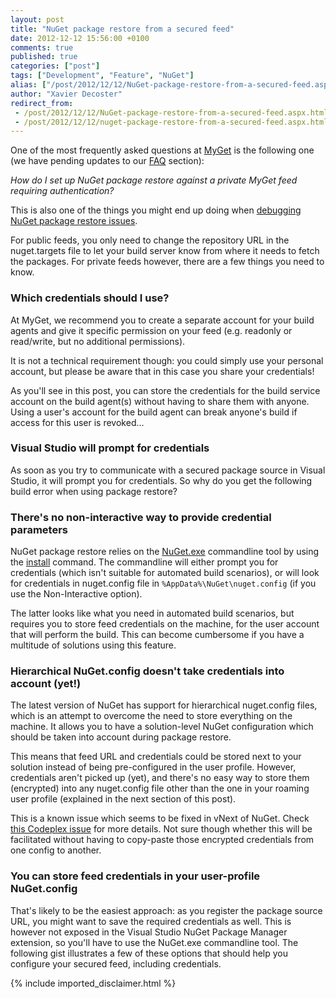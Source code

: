 ```yaml
---
layout: post
title: "NuGet package restore from a secured feed"
date: 2012-12-12 15:56:00 +0100
comments: true
published: true
categories: ["post"]
tags: ["Development", "Feature", "NuGet"]
alias: ["/post/2012/12/12/NuGet-package-restore-from-a-secured-feed.aspx", "/post/2012/12/12/nuget-package-restore-from-a-secured-feed.aspx"]
author: "Xavier Decoster"
redirect_from:
 - /post/2012/12/12/NuGet-package-restore-from-a-secured-feed.aspx.html
 - /post/2012/12/12/nuget-package-restore-from-a-secured-feed.aspx.html
---
```


<p>One of the most frequently asked questions at <a href="http://www.myget.org">MyGet</a> is the following one (we have pending updates to our <a href="http://www.myget.org/site/Faq">FAQ</a> section):</p>

<p><em>How do I set up NuGet package restore against a private MyGet feed requiring authentication?</em></p>

<p>This is also one of the things you might end up doing when <a href="http://www.xavierdecoster.com/debugging-nuget-package-restore">debugging NuGet package restore issues</a>.</p>

<p>For public feeds, you only need to change the repository URL in the nuget.targets file to let your build server know from where it needs to fetch the packages.
For private feeds however, there are a few things you need to know.</p>

<h3>Which credentials should I use?</h3>

<p>At MyGet, we recommend you to create a separate account for your build agents and give it specific permission on your feed (e.g. readonly or read/write, but no additional permissions). </p>

<p>It is not a technical requirement though: you could simply use your personal account, but please be aware that in this case you share your credentials! </p>

<p>As you'll see in this post, you can store the credentials for the build service account on the build agent(s) without having to share them with anyone. Using a user's account for the build agent can break anyone's build if access for this user is revoked...</p>

<h3>Visual Studio will prompt for credentials</h3><p>As soon as you try to communicate with a secured package source in Visual Studio, it will prompt you for credentials. So why do you get the following build error when using package restore?</p>

<h3>There's no non-interactive way to provide credential parameters</h3>

<p>NuGet package restore relies on the <a href="https://nuget.org/nuget.exe">NuGet.exe</a> commandline tool by using the <a href="http://docs.nuget.org/docs/reference/command-line-reference#Install_Command">install</a> command. The commandline will either prompt you for credentials (which isn't suitable for automated build scenarios), or will look for credentials in nuget.config file in <code>%AppData%\NuGet\nuget.config</code> (if you use the Non-Interactive option). </p>

<p>The latter looks like what you need in automated build scenarios, but requires you to store feed credentials on the machine, for the user account that will perform the build. This can become cumbersome if you have a multitude of solutions using this feature.</p>

<h3>Hierarchical NuGet.config doesn't take credentials into account (yet!)</h3>

<p>The latest version of NuGet has support for hierarchical nuget.config files, which is an attempt to overcome the need to store everything on the machine. It allows you to have a solution-level NuGet configuration which should be taken into account during package restore. </p>

<p>This means that feed URL and credentials could be stored next to your solution instead of being pre-configured in the user profile. However, credentials aren't picked up (yet), and there's no easy way to store them (encrypted) into any nuget.config file other than the one in your roaming user profile (explained in the next section of this post).</p>

<p>This is a known issue which seems to be fixed in vNext of NuGet. Check <a href="http://nuget.codeplex.com/workitem/2718">this Codeplex issue</a> for more details. Not sure though whether this will be facilitated without having to copy-paste those encrypted credentials from one config to another.</p>

<h3>You can store feed credentials in your user-profile NuGet.config</h3>

<p>That's likely to be the easiest approach: as you register the package source URL, you might want to save the required credentials as well. This is however not exposed in the Visual Studio NuGet Package Manager extension, so you'll have to use the NuGet.exe commandline tool. The following gist illustrates a few of these options that should help you configure your secured feed, including credentials.</p>

<script src="https://gist.github.com/3205826.js"></script>
{% include imported_disclaimer.html %}

